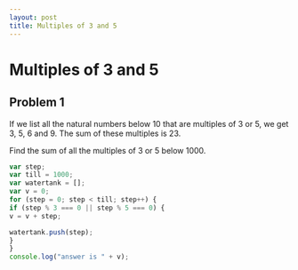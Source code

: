 ```yaml
---
layout: post
title: Multiples of 3 and 5
---
```

# Multiples of 3 and 5
## Problem 1

If we list all the natural numbers below 10 that are multiples of 3 or 5, we get 3, 5, 6 and 9. The sum of these multiples is 23.

Find the sum of all the multiples of 3 or 5 below 1000.

```javascript
var step;
var till = 1000;
var watertank = [];
var v = 0;
for (step = 0; step < till; step++) {
if (step % 3 === 0 || step % 5 === 0) {
v = v + step;

watertank.push(step);
}
}
console.log("answer is " + v);
```
